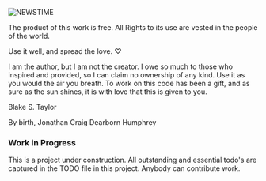 ![NEWSTIME](https://raw2.github.com/blakefrost/newstime/master/screenshots/2014/02/01/12-10-39.png)

The product of this work is free. All Rights to its use are vested in the people
of the world.

Use it well, and spread the love. ♡

I am the author, but I am not the creator. I owe so much to those who inspired
and provided, so I can claim no ownership of any kind. Use it as you would the
air you breath. To work on this code has been a gift, and as sure as the sun
shines, it is with love that this is given to you.

Blake S. Taylor

By birth, Jonathan Craig Dearborn Humphrey

### Work in Progress

This is a project under construction. All outstanding and essential todo's are
captured in the TODO file in this project. Anybody can contribute work.
